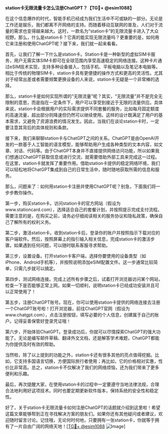 **station卡无限流量卡怎么注册ChatGPT？【TG💪+ @esim1088】**

在这个信息爆炸的时代，智能手机已经成为我们生活中不可或缺的一部分。无论是工作还是娱乐，我们都离不开网络的支持。而随着移动互联网的普及，人们对于流量的需求也变得越来越大。这时，一款名为“station卡”的无限流量卡进入了大众视野。那么，什么是station卡？它真的能实现无限流量吗？更重要的是，如何用它来注册和使用ChatGPT呢？接下来，我们就一起来看看。

首先，让我们了解一下什么是station卡。Station卡是一种新型的虚拟SIM卡服务，用户无需实体SIM卡即可在全球范围内享受高速稳定的网络连接。这种卡片通过eSIM技术实现，支持多种设备接入，包括手机、平板电脑以及笔记本电脑等。相比于传统的物理SIM卡，station卡具有更便捷的操作方式和更高的灵活性。尤其对于经常出差或者需要频繁更换设备的人来说，station卡无疑是一个非常棒的选择。

那么，station卡是如何实现所谓的“无限流量”呢？其实，“无限流量”并不是完全无限制的意思，而是指在一定条件下，用户可以享受到接近于无限的流量供应。具体来说，station卡会根据用户的实际需求提供不同套餐的服务，比如每月固定额度的高速流量，超出部分则降速但仍然可以继续使用。这样的设计既满足了用户的基本需求，又避免了资源浪费的情况发生。因此，当我们在谈论station卡时，一定要注意其背后的具体规则和条款。

接下来，我们来聊聊station卡与ChatGPT之间的关系。ChatGPT是由OpenAI开发的一款基于人工智能的语言模型，能够帮助用户生成各种类型的文本内容，如文章、对话、代码等。由于ChatGPT本身并不直接提供网络访问功能，所以如果我们想通过ChatGPT获取信息或进行交流，就需要借助外部工具来完成这一过程。在这里，station卡就发挥了重要作用。借助station卡提供的稳定网络环境，我们可以轻松地将ChatGPT集成到自己的日常生活中，随时随地获取所需的信息和服务。

那么，问题来了：如何用station卡注册并使用ChatGPT呢？别急，下面我们将一步步教你操作。

第一步，购买station卡。访问station卡的官方网站（假设为www.stationcard.com），选择适合自己的套餐计划，并按照提示完成支付流程。需要注意的是，在购买之前，请务必仔细阅读相关的服务协议和隐私政策，确保自己了解所有的权利义务。

第二步，激活station卡。收到station卡后，登录你的账户并按照指示下载对应的客户端软件。然后，按照屏幕上的指引输入相关信息，完成station卡的激活步骤。如果遇到任何问题，可以随时联系客服寻求帮助。

第三步，设置设备。打开station卡客户端，选择你要使用的设备类型（如iPhone、Android手机等），并按照说明添加eSIM配置文件。这一步通常比较简单，只需几步就可以搞定。

第四步，测试网络连接。完成上述所有步骤之后，试着打开浏览器访问某个网站，检查一下是否能够正常上网。如果一切顺利，说明station卡已经成功安装并且可以正常使用了！

第五步，注册ChatGPT账号。现在，你可以使用station卡提供的网络连接去注册一个ChatGPT账号啦！打开浏览器，前往ChatGPT官网（假设为www.chatgpt.com），点击注册按钮，填写必要的个人信息，创建属于自己的账户。记得妥善保管好登录凭证哦！

第六步，开始体验ChatGPT。登录成功后，你就可以尽情探索ChatGPT的强大功能了。无论是编写邮件草稿、翻译外文文档，还是解答学术难题，ChatGPT都能为你提供及时有效的帮助。

当然啦，除了以上提到的功能之外，station卡还有很多其他的亮点值得挖掘。比如，它支持多国语言切换，方便国际旅行者使用；再比如，它的价格相对实惠，性价比非常高。总之，station卡不仅解决了我们的网络烦恼，还为我们带来了更多便利和乐趣。

最后，再次提醒大家，在使用station卡的过程中一定要遵守当地法律法规，合理合法地利用好这项技术。同时也要定期更新软件版本，保持系统的安全性和稳定性。

好了，关于station卡无限流量卡如何注册ChatGPT的话题就介绍到这里啦！希望这篇文章能够帮到正在寻找解决方案的朋友们。如果你还有其他疑问或者建议，欢迎随时留言讨论。记住哦，无论何时何地，只要拥有一张station卡，你就等于拥有了一片自由广阔的网络天地！[[TG💪+ @esim1088](https://t.me/s/esim1088) ![Image](https://i.postimg.cc/4NQfJmqS/Snipaste-2025-05-13-00-14-12.png)]